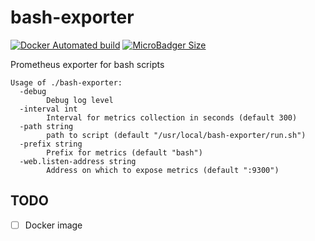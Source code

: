 # bash-exporter

[![Docker Automated build](https://img.shields.io/docker/automated/jrottenberg/ffmpeg.svg)](https://hub.docker.com/r/greegorey/bash-exporter/)
[![MicroBadger Size](https://img.shields.io/microbadger/image-size/jumanjiman/puppet.svg)](https://hub.docker.com/r/greegorey/bash-exporter)

Prometheus exporter for bash scripts

```console
Usage of ./bash-exporter:
  -debug
    	Debug log level
  -interval int
    	Interval for metrics collection in seconds (default 300)
  -path string
    	path to script (default "/usr/local/bash-exporter/run.sh")
  -prefix string
    	Prefix for metrics (default "bash")
  -web.listen-address string
    	Address on which to expose metrics (default ":9300")
```

## TODO
- [ ] Docker image
